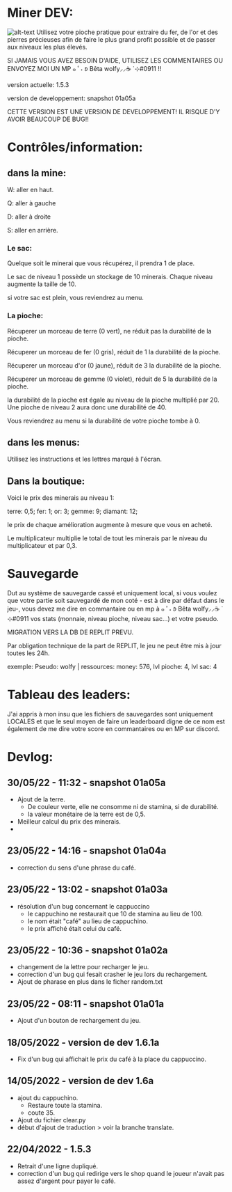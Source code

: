 # Miner DEV:

![alt-text](https://i.imgur.com/oa0Dov2.png)
Utilisez votre pioche pratique pour extraire du fer, de l'or et des pierres précieuses afin de faire le plus grand profit possible et de passer aux niveaux les plus élevés. 

SI JAMAIS VOUS AVEZ BESOIN D'AIDE, UTILISEZ LES COMMENTAIRES OU ENVOYEZ MOI UN MP ๑ ﾟ˖ 𑄻 Bêta wolfy⸝⸝☕ ̇ ⊹#0911 !!

version actuelle: 1.5.3

version de developpement: snapshot 01a05a

CETTE VERSION EST UNE VERSION DE DEVELOPPEMENT! IL RISQUE D'Y AVOIR BEAUCOUP DE BUG!!

# Contrôles/information: 
## dans la mine: 
W: aller en haut.

Q: aller à gauche

D: aller à droite

S: aller en arrière.

### Le sac: 

Quelque soit le minerai que vous récupérez, il prendra 1 de place.

Le sac de niveau 1 possède un stockage de 10 minerais. Chaque niveau augmente la taille de 10. 

si votre sac est plein, vous reviendrez au menu.

### La pioche:
Récuperer un morceau de terre (0 vert), ne réduit pas la durabilité de la pioche.

Récuperer un morceau de fer (0 gris), réduit de 1 la durabilité de la pioche.

Récuperer un morceau d'or (0 jaune), réduit de 3 la durabilité de la pioche.

Récuperer un morceau de gemme (0 violet), réduit de 5 la durabilité de la pioche.

la durabilité de la pioche est égale au niveau de la pioche multiplié par 20. Une pioche de niveau 2 aura donc une durabilité de 40.

Vous reviendrez au menu si la durabilité de votre pioche tombe à 0. 

## dans les menus: 
Utilisez les instructions et les lettres marqué à l'écran.

## Dans la boutique: 

Voici le prix des minerais au niveau 1: 

terre: 0,5;
fer: 1;
or: 3;
gemme: 9;
diamant: 12;

le prix de chaque amélioration augmente à mesure que vous en acheté.

Le multiplicateur multiplie le total de tout les minerais par le niveau du multiplicateur et par 0,3. 

# Sauvegarde

Dut au système de sauvegarde cassé et uniquement local, si vous voulez que votre partie soit sauvegardé de mon coté - est à dire par défaut dans le jeu-, vous devez me dire en commantaire ou en mp à ๑ ﾟ˖ 𑄻 Bêta wolfy⸝⸝☕ ̇ ⊹#0911 vos stats (monnaie, niveau pioche, niveau sac...) et votre pseudo.

MIGRATION VERS LA DB DE REPLIT PREVU. 

Par obligation technique de la part de REPLIT, le jeu ne peut être mis à jour toutes les 24h. 

exemple: Pseudo: wolfy | ressources: money: 576, lvl pioche: 4, lvl sac: 4

# Tableau des leaders: 

J'ai appris à mon insu que les fichiers de sauvegardes sont uniquement LOCALES et que le seul moyen de faire un leaderboard digne de ce nom est également de me dire votre score en commantaires ou en MP sur discord. 

# Devlog: 

## 30/05/22 - 11:32 - snapshot 01a05a
- Ajout de la terre.
  - De couleur verte, elle ne consomme ni de stamina, si de durabilité.
  - la valeur monétaire de la terre est de 0,5.
- Meilleur calcul du prix des minerais.
- 

## 23/05/22 - 14:16 - snapshot 01a04a
- correction du sens d'une phrase du café.

## 23/05/22 - 13:02 - snapshot 01a03a
- résolution d'un bug concernant le cappuccino
  - le cappuchino ne restaurait que 10 de stamina au lieu de 100.
  - le nom était "café" au lieu de cappuchino.
  - le prix affiché était celui du café. 

## 23/05/22 - 10:36 - snapshot 01a02a
- changement de la lettre pour recharger le jeu.
- correction d'un bug qui fesait crasher le jeu lors du rechargement.
- Ajout de pharase en plus dans le ficher random.txt

## 23/05/22 - 08:11 - snapshot 01a01a
- Ajout d'un bouton de rechargement du jeu.


## 18/05/2022 - version de dev 1.6.1a
- Fix d'un bug qui affichait le prix du café à la place du cappuccino.

## 14/05/2022 - version de dev 1.6a
- ajout du cappuchino.
  - Restaure toute la stamina.
  - coute 35.
- Ajout du fichier clear.py
- début d'ajout de traduction > voir la branche translate. 

## 22/04/2022 - 1.5.3
- Retrait d'une ligne dupliqué.
- correction d'un bug qui redirige vers le shop quand le joueur n'avait pas assez d'argent pour payer le café.